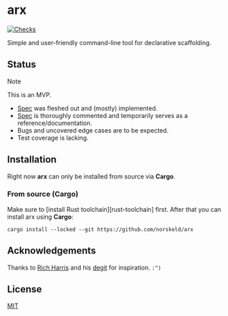 # arx

[![Checks](https://img.shields.io/github/actions/workflow/status/norskeld/arx/checks.yml?style=flat-square&colorA=22272d&colorB=22272d&label=checks)](https://github.com/norskeld/arx/actions)

Simple and user-friendly command-line tool for declarative scaffolding.

## Status

> [!NOTE]
>
> This is an MVP.
>
> - [Spec] was fleshed out and (mostly) implemented.
> - [Spec] is thoroughly commented and temporarily serves as a reference/documentation.
> - Bugs and uncovered edge cases are to be expected.
> - Test coverage is lacking.

## Installation

Right now **arx** can only be installed from source via **Cargo**.

### From source (Cargo)

Make sure to [install Rust toolchain][rust-toolchain] first. After that you can install arx using **Cargo**:

```shell
cargo install --locked --git https://github.com/norskeld/arx
```

## Acknowledgements

Thanks to [Rich Harris][rich-harris] and his [degit] for inspiration. `:^)`

## License

[MIT](LICENSE)

<!-- Links. -->

[spec]: spec.kdl
[degit]: https://github.com/Rich-Harris/degit
[rich-harris]: https://github.com/Rich-Harris

